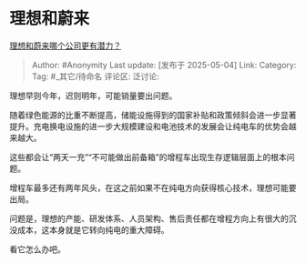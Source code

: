 # 理想和蔚来
[理想和蔚来哪个公司更有潜力？](https://www.zhihu.com/question/664317025/answer/1902359698650431538)

> Author: #Anonymity
> Last update: [发布于 2025-05-04]
> Link:
> Category:
> Tag: #_其它/待命名
> 评论区:
> 泛讨论:

理想早则今年，迟则明年，可能销量要出问题。

随着绿色能源的比重不断提高，储能设施得到的国家补贴和政策倾斜会进一步显著提升。充电换电设施的进一步大规模建设和电池技术的发展会让纯电车的优势会越来越大。

这些都会让“两天一充”“不可能做出前备箱”的增程车出现生存逻辑层面上的根本问题。

增程车最多还有两年风头，在这之前如果不在纯电方向获得核心技术，理想可能要出局。

问题是，理想的产能、研发体系、人员架构、售后责任都在增程方向上有很大的沉没成本，这本身就是它转向纯电的重大障碍。

看它怎么办吧。
